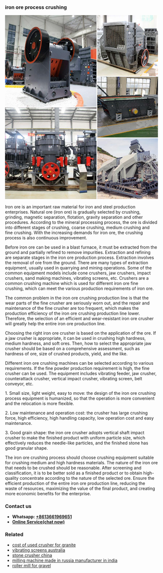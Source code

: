 <h3>iron ore process crushing</h3><img src='1708408238.jpg' alt=''><p>Iron ore is an important raw material for iron and steel production enterprises. Natural ore (iron ore) is gradually selected by crushing, grinding, magnetic separation, flotation, gravity separation and other procedures. According to the mineral processing process, the ore is divided into different stages of crushing, coarse crushing, medium crushing and fine crushing. With the increasing demands for iron ore, the crushing process is also continuous improvement.</p><p>Before iron ore can be used in a blast furnace, it must be extracted from the ground and partially refined to remove impurities. Extraction and refining are separate stages in the iron ore production process. Extraction involves the removal of ore from the ground. There are many types of extraction equipment, usually used in quarrying and mining operations. Some of the common equipment models include cone crushers, jaw crushers, impact crushers, sand making machines, vibrating screens, etc. Crushers are a common crushing machine which is used for different iron ore fine crushing, which can meet the various production requirements of iron ore.</p><p>The common problem in the iron ore crushing production line is that the wear parts of the fine crusher are seriously worn out, and the repair and maintenance of the fine crusher are too frequent, which makes the production efficiency of the iron ore crushing production line lower. Therefore, the selection of an efficient and wear-resistant iron ore crusher will greatly help the entire iron ore production line.</p><p>Choosing the right iron ore crusher is based on the application of the ore. If a jaw crusher is appropriate, it can be used in crushing high hardness, medium hardness, and soft ores. Then, how to select the appropriate jaw crusher should be based on a comprehensive assessment, such as hardness of ore, size of crushed products, yield, and the like.</p><p>Different iron ore crushing machines can be selected according to various requirements. If the fine powder production requirement is high, the fine crusher can be used. The equipment includes vibrating feeder, jaw crusher, counterattack crusher, vertical impact crusher, vibrating screen, belt conveyor, etc.</p><p>1. Small size, light weight, easy to move: the design of the iron ore crushing process equipment is humanized, so that the operation is more convenient and the relocation is more flexible.</p><p>2. Low maintenance and operation cost: the crusher has large crushing force, high efficiency, high handling capacity, low operation cost and easy maintenance.</p><p>3. Good grain shape: the iron ore crusher adopts vertical shaft impact crusher to make the finished product with uniform particle size, which effectively reduces the needle-like particles, and the finished stone has good granular shape.</p><p>The iron ore crushing process should choose crushing equipment suitable for crushing medium and high hardness materials. The nature of the iron ore that needs to be crushed should be reasonable. After screening and classification, it is to be better sold as a finished product or to obtain high-quality concentrate according to the nature of the selected ore. Ensure the efficient production of the entire iron ore production line, reducing the waste of resources, maximizing the value of the final product, and creating more economic benefits for the enterprise.</p><h3>Contact us</h3><ul><li><strong>Whatsapp:&nbsp;<a href="https://wa.me/8613661969651">+8613661969651</a></strong></li><li><a href="https://swt.shibang-china.com/?git&amp;zhl&amp;iron ore process crushing"><strong>Online Service(chat now)</strong></a></li></ul><h3>Related</h3><ul><li><a href='cost of used crusher for granite.md'>cost of used crusher for granite</a></li><li><a href='vibrating screens australia.md'>vibrating screens australia</a></li><li><a href='stone crusher china.md'>stone crusher china</a></li><li><a href='milling machine made in russia manufacturer in india.md'>milling machine made in russia manufacturer in india</a></li><li><a href='roller mill for gravel.md'>roller mill for gravel</a></li></ul>